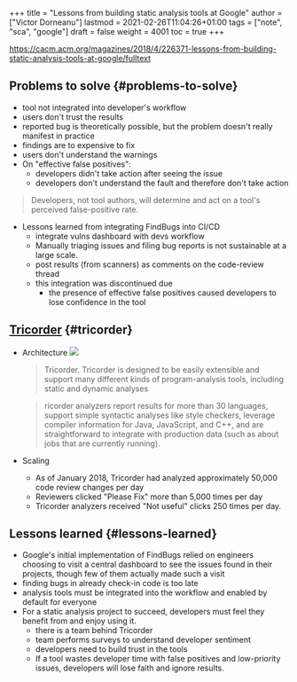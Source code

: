 +++
title = "Lessons from building static analysis tools at Google"
author = ["Victor Dorneanu"]
lastmod = 2021-02-26T11:04:26+01:00
tags = ["note", "sca", "google"]
draft = false
weight = 4001
toc = true
+++

<https://cacm.acm.org/magazines/2018/4/226371-lessons-from-building-static-analysis-tools-at-google/fulltext>


## Problems to solve {#problems-to-solve}

-   tool not integrated into developer's workflow
-   users don't trust the results
-   reported bug is theoretically possible, but the problem doesn't really manifest in practice
-   findings are to expensive to fix
-   users don't understand the warnings
-   On "effective false positives":
    -   developers didn't take action after seeing the issue
    -   developers don't understand the fault and therefore don't take action

> Developers, not tool authors, will determine and act on a tool's perceived false-positive rate.

-   Lessons learned from integrating FindBugs into CI/CD
    -   integrate vulns dashboard with devs workflow
    -   Manually triaging issues and filing bug reports is not sustainable at a large scale.
    -   post results (from scanners) as comments on the code-review thread
    -   this integration was discontinued due
        -   the presence of effective false positives caused developers to lose confidence in the tool


## [**Tricorder**](https://research.google/pubs/pub43322/) {#tricorder}

-   Architecture
    ![](images/tricorder_arch.png)

    > Tricorder. Tricorder is designed to be easily extensible and support many different kinds of program-analysis tools, including static and dynamic analyses

    <!--quoteend-->

    > ricorder analyzers report results for more than 30 languages, support simple
    > syntactic analyses like style checkers, leverage compiler information for Java,
    > JavaScript, and C++, and are straightforward to integrate with production data
    > (such as about jobs that are currently running).

-   Scaling
    -   As of January 2018, Tricorder had analyzed approximately 50,000 code review changes per day
    -   Reviewers clicked "Please Fix" more than 5,000 times per day
    -   Tricorder analyzers received "Not useful" clicks 250 times per day.


## Lessons learned {#lessons-learned}

-   Google's initial implementation of FindBugs relied on engineers choosing to
    visit a central dashboard to see the issues found in their projects, though
    few of them actually made such a visit
-   finding bugs in already check-in code is too late
-   analysis tools must be integrated into the workflow and enabled by default for everyone
-   For a static analysis project to succeed, developers must feel they benefit from and enjoy using it.
    -   there is a team behind Tricorder
    -   team performs surveys to understand developer sentiment
    -   developers need to build trust in the tools
    -   If a tool wastes developer time with false positives and low-priority issues, developers will lose faith and ignore results.
